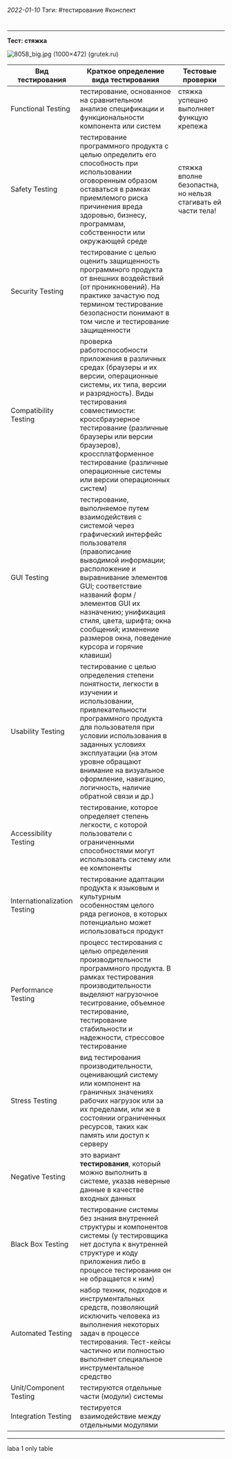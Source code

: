 *2022-01-10*
Тэги: #тестирование #конспект
# 
---

**Тест: стяжка**

![8058_big.jpg (1000×472) (grutek.ru)](https://grutek.ru/pictures/product/big/8058_big.jpg)

| Вид тестирования             | Краткое определение вида тестирования                                                                                                                                                                                                                                                                                                                      | Тестовые проверки                                            |
| ---------------------------- | ---------------------------------------------------------------------------------------------------------------------------------------------------------------------------------------------------------------------------------------------------------------------------------------------------------------------------------------------------------- | ------------------------------------------------------------ |
| Functional Testing           | тестирование, основанное на сравнительном анализе спецификации и функциональности компонента или систем                                                                                                                                                                                                                                                    | стяжка успешно выполняет функцую крепежа                     |
| Safety Testing               | тестирование программного продукта с целью определить его способность при использовании оговоренным образом оставаться в рамках приемлемого риска причинения вреда здоровью, бизнесу, программам, собственности или окружающей среде                                                                                                                       | стяжка вполне безопастна, но нельзя стагивать ей части тела! | 
| Security Testing             | тестирование с целью оценить защищенность программного продукта от внешних воздействий (от проникновений). На практике зачастую под термином тестирование безопасности понимают в том числе и тестирование защищенности                                                                                                                                    |                                                              |
| Compatibility Testing        | проверка работоспособности приложения в различных средах (браузеры и их версии, операционные системы, их типа, версии и разрядность). Виды тестирования совместимости: кроссбраузерное тестирование (различные браузеры или версии браузеров), кроссплатформенное тестирование (различные операционные системы или версии операционных систем)             |                                                              |
| GUI Testing                  | тестирование, выполняемое путем взаимодействия с системой через графический интерфейс пользователя (правописание выводимой информации; расположение и выравнивание элементов GUI; соответствие названий форм / элементов GUI их назначению; унификация стиля, цвета, шрифта; окна сообщений; изменение размеров окна, поведение курсора и горячие клавиши) |                                                              |
| Usability Testing            | тестирование с целью определения степени понятности, легкости в изучении и использовании, привлекательности программного продукта для пользователя при условии использования в заданных условиях эксплуатации (на этом уровне обращают внимание на визуальное оформление, навигацию, логичность, наличие обратной связи и др.)                             |                                                              |
| Accessibility Testing        | тестирование, которое определяет степень легкости, с которой пользователи с ограниченными способностями могут использовать систему или ее компоненты                                                                                                                                                                                                       |                                                              |
| Internationalization Testing | тестирование адаптации продукта к языковым и культурным особенностям целого ряда регионов, в которых потенциально может использоваться продукт                                                                                                                                                                                                             |                                                              |
| Performance Testing          | процесс тестирования с целью определения производительности программного продукта. В рамках тестирования производительности выделяют нагрузочное теситрование, объемное тестирование, тестирование стабильности и надежности, стрессовое тестирование                                                                                                      |                                                              |
| Stress Testing               | вид тестирования производительности, оценивающий систему или компонент на граничных значениях рабочих нагрузок или за их пределами, или же в состоянии ограниченных ресурсов, таких как память или доступ к серверу                                                                                                                                        |                                                              |
| Negative Testing             | это вариант **тестирования**, который можно выполнить в системе, указав неверные данные в качестве входных данных                                                                                                                                                                                                                                          |                                                              |
| Black Box Testing            | тестирование системы без знания внутренней структуры и компонентов системы (у тестировщика нет доступа к внутренней структуре и коду приложения либо в процессе тестирования он не обращается к ним)                                                                                                                                                       |                                                              |
| Automated Testing            | набор техник, подходов и инструментальных средств, позволяющий исключить человека из выполнения некоторых задач в процессе тестирования. Тест-кейсы частично или полностью выполняет специальное инструментальное средство                                                                                                                                 |                                                              |
| Unit/Component Testing       | тестируются отдельные части (модули) системы                                                                                                                                                                                                                                                                                                               |                                                              |
| Integration Testing          | тестируется взаимодействие между отдельными модулями                                                                                                                                                                                                                                                                                                       |                                                              |



---

laba 1 only table